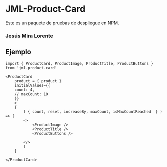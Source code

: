 # JML-Product-Card

Este es un paquete de pruebas de despliegue en NPM.

### Jesús Mira Lorente

## Ejemplo

```
import { ProductCard, ProductImage, ProductTitle, ProductButtons } from 'jml-product-card'

```

```
<ProductCard
    product = { product }
    initialValues={{
    count: 4,
    // maxCount: 10
    }}
    >
    {
        ( { count, reset, increaseBy, maxCount, isMaxCountReached  } ) => (
        <>
            <ProductImage />
            <ProductTitle />
            <ProductButtons />
            
        </>
        )
    }
        
</ProductCard>

```
